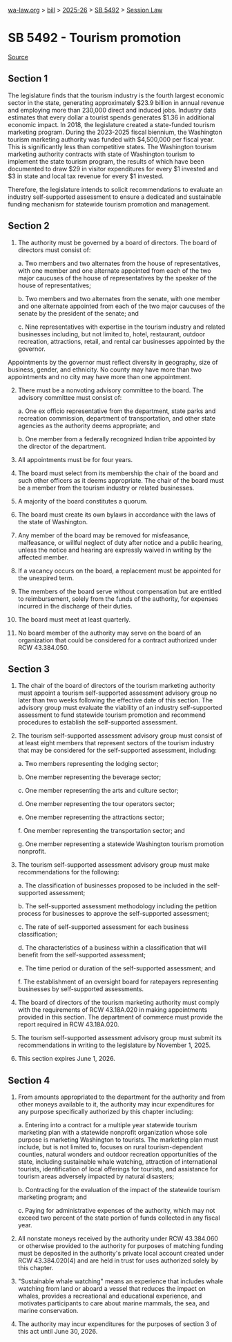 [wa-law.org](/) > [bill](/bill/) > [2025-26](/bill/2025-26/) > [SB 5492](/bill/2025-26/sb/5492/) > [Session Law](/bill/2025-26/sb/5492/S.SL/)

# SB 5492 - Tourism promotion

[Source](http://lawfilesext.leg.wa.gov/biennium/2025-26/Pdf/Bills/Session%20Laws/Senate/5492-S.SL.pdf)

## Section 1
The legislature finds that the tourism industry is the fourth largest economic sector in the state, generating approximately $23.9 billion in annual revenue and employing more than 230,000 direct and induced jobs. Industry data estimates that every dollar a tourist spends generates $1.36 in additional economic impact. In 2018, the legislature created a state-funded tourism marketing program. During the 2023-2025 fiscal biennium, the Washington tourism marketing authority was funded with $4,500,000 per fiscal year. This is significantly less than competitive states. The Washington tourism marketing authority contracts with state of Washington tourism to implement the state tourism program, the results of which have been documented to draw $29 in visitor expenditures for every $1 invested and $3 in state and local tax revenue for every $1 invested.

Therefore, the legislature intends to solicit recommendations to evaluate an industry self-supported assessment to ensure a dedicated and sustainable funding mechanism for statewide tourism promotion and management.

## Section 2
1. The authority must be governed by a board of directors. The board of directors must consist of:

    a. Two members and two alternates from the house of representatives, with one member and one alternate appointed from each of the two major caucuses of the house of representatives by the speaker of the house of representatives;

    b. Two members and two alternates from the senate, with one member and one alternate appointed from each of the two major caucuses of the senate by the president of the senate; and

    c. Nine representatives with expertise in the tourism industry and related businesses including, but not limited to, hotel, restaurant, outdoor recreation, attractions, retail, and rental car businesses appointed by the governor.

Appointments by the governor must reflect diversity in geography, size of business, gender, and ethnicity. No county may have more than two appointments and no city may have more than one appointment.

2. There must be a nonvoting advisory committee to the board. The advisory committee must consist of:

    a. One ex officio representative from the department, state parks and recreation commission, department of transportation, and other state agencies as the authority deems appropriate; and

    b. One member from a federally recognized Indian tribe appointed by the director of the department.

3. All appointments must be for four years.

4. The board must select from its membership the chair of the board and such other officers as it deems appropriate. The chair of the board must be a member from the tourism industry or related businesses.

5. A majority of the board constitutes a quorum.

6. The board must create its own bylaws in accordance with the laws of the state of Washington.

7. Any member of the board may be removed for misfeasance, malfeasance, or willful neglect of duty after notice and a public hearing, unless the notice and hearing are expressly waived in writing by the affected member.

8. If a vacancy occurs on the board, a replacement must be appointed for the unexpired term.

9. The members of the board serve without compensation but are entitled to reimbursement, solely from the funds of the authority, for expenses incurred in the discharge of their duties.

10. The board must meet at least quarterly.

11. No board member of the authority may serve on the board of an organization that could be considered for a contract authorized under RCW 43.384.050.

## Section 3
1. The chair of the board of directors of the tourism marketing authority must appoint a tourism self-supported assessment advisory group no later than two weeks following the effective date of this section. The advisory group must evaluate the viability of an industry self-supported assessment to fund statewide tourism promotion and recommend procedures to establish the self-supported assessment.

2. The tourism self-supported assessment advisory group must consist of at least eight members that represent sectors of the tourism industry that may be considered for the self-supported assessment, including:

    a. Two members representing the lodging sector;

    b. One member representing the beverage sector;

    c. One member representing the arts and culture sector;

    d. One member representing the tour operators sector;

    e. One member representing the attractions sector;

    f. One member representing the transportation sector; and

    g. One member representing a statewide Washington tourism promotion nonprofit.

3. The tourism self-supported assessment advisory group must make recommendations for the following:

    a. The classification of businesses proposed to be included in the self-supported assessment;

    b. The self-supported assessment methodology including the petition process for businesses to approve the self-supported assessment;

    c. The rate of self-supported assessment for each business classification;

    d. The characteristics of a business within a classification that will benefit from the self-supported assessment;

    e. The time period or duration of the self-supported assessment; and

    f. The establishment of an oversight board for ratepayers representing businesses by self-supported assessments.

4. The board of directors of the tourism marketing authority must comply with the requirements of RCW 43.18A.020 in making appointments provided in this section. The department of commerce must provide the report required in RCW 43.18A.020.

5. The tourism self-supported assessment advisory group must submit its recommendations in writing to the legislature by November 1, 2025.

6. This section expires June 1, 2026.

## Section 4
1. From amounts appropriated to the department for the authority and from other moneys available to it, the authority may incur expenditures for any purpose specifically authorized by this chapter including:

    a. Entering into a contract for a multiple year statewide tourism marketing plan with a statewide nonprofit organization  whose sole purpose is marketing Washington to tourists. The marketing plan must include, but is not limited to, focuses on rural tourism-dependent counties, natural wonders and outdoor recreation opportunities of the state, including sustainable whale watching, attraction of international tourists, identification of local offerings for tourists, and assistance for tourism areas adversely impacted by natural disasters;

    b. Contracting for the evaluation of the impact of the statewide tourism marketing program; and

    c. Paying for administrative expenses of the authority, which may not exceed two percent of the state portion of funds collected in any fiscal year.

2. All nonstate moneys received by the authority under RCW 43.384.060 or otherwise provided to the authority for purposes of matching funding must be deposited in the authority's private local account created under RCW 43.384.020(4) and are held in trust for uses authorized solely by this chapter.

3. "Sustainable whale watching" means an experience that includes whale watching from land or aboard a vessel that reduces the impact on whales, provides a recreational and educational experience, and motivates participants to care about marine mammals, the sea, and marine conservation.

4. The authority may incur expenditures for the purposes of section 3 of this act until June 30, 2026.
